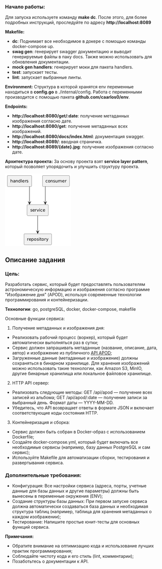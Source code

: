 ### Начало работы:
Для запуска используете команду __make dc__. После этого, для более подробных инструкций, проследуйте по адресу __http://localhost:8089__

**Makefile:**
- __dc__: Поднимает все необходимое в докере с помощью команды docker-compose up.
- __swag gen__: генерирует swagger документацию и выводит генерируемые файлы в паку docs. Также можно использовать для обновления документации. 
- __mock gen handlers__: генерирует моки для пакета handlers.
- __test__: запускает тесты.
- __lint__: запускает выбранные линты.

**Environment:**
Структура в которой хранятся env переменные находиться в __config.go__ в ./internal/config. Работа с переменными производится с помощью пакета __github.com/caarlos0/env__.

**Endpoints:**
- __http://localhost:8080/get/:date__: получение метаданных изображения согласно дате.
- __http://localhost:8080/get__: получение метаданных всех изображений.
- __http://localhost:8080/docs/index.html__: документация swagger.
- __http://localhost:8089/__: вводная страничка. 
- __http://localhost:8089/{date}.jpg__: получение изображения согласно дате.

**Архитектура проекта:** 
За основу проекта взят __service layer pattern__,  который позволяет упорядочить и улучшить структуру проекта. 

![](./uml.png)



<!-- **Используемые пакеты:**
	github.com/caarlos0/env/v11 v11.2.2
	github.com/jackc/pgx/v5 v5.7.1
	github.com/julienschmidt/httprouter v1.3.0
	github.com/ory/dockertest v3.3.5+incompatible
	github.com/sirupsen/logrus v1.9.3
	github.com/stretchr/testify v1.9.0
	github.com/swaggo/http-swagger v1.3.4
	github.com/swaggo/swag v1.16.3 -->

## Описание задания

### Цель:
Разработать сервис, который будет предоставлять пользователям астрономическую информацию и изображения согласно программе "Изображение дня" (APOD), используя современные технологии программирования и контейнеризации.

**Технологии**: go, postgreSQL, docker, docker-compose, makefile

Основные функции сервиса:
1) Получение метаданных и изображения дня:
  - Реализовать рабочий процесс (воркер), который будет автоматически выполняться раз в сутки;
  - Сервис должен запрашивать метаданные (название, описание, дата, автор) и изображение из публичного [API APOD](https://api.nasa.gov/);
  - Загруженные данные (метаданные и изображение) должны сохраняться в бинарном хранилище. Для хранения изображений можно использовать такие технологии, как Amazon S3, MinIO, другие бинарные хранилища или локальное файловое хранилище.
2) HTTP API сервер:
  - Реализовать следующие методы:
    GET /api/apod — получение всех записей из альбома;
    GET /api/apod/:date — получение записи за выбранный день. Формат даты — YYYY-MM-DD.
  - Убедитесь, что API возвращает ответы в формате JSON и включает соответствующие коды состояния HTTP.
3) Контейнеризация и сборка:
  - Сервис должен быть собран в Docker-образ с использованием Dockerfile;
  - Создайте docker-compose.yml, который будет включать все необходимые сервисы (например, базу данных PostgreSQL и сам сервис);
  - Используйте Makefile для автоматизации сборки, тестирования и развертывания сервиса.

### Дополнительные требования:
  - Конфигурация: Все настройки сервиса (адреса, порты, учетные данные для базы данных и другие параметры) должны быть вынесены в переменные окружения (ENV);
  - Создание структуры базы данных: При первом запуске сервиса должна автоматически создаваться база данных и необходимая структура таблиц (например, таблица для хранения метаданных о каждом изображении);
  - Тестирование: Напишите простые юнит-тесты для основных функций сервиса.

**Примечания:**
  - Обратите внимание на оптимизацию кода и использование лучших практик программирования;
  - Соблюдайте чистоту кода и его стиль (lint, комментарии);
  - Позаботьтесь о документации к API.
